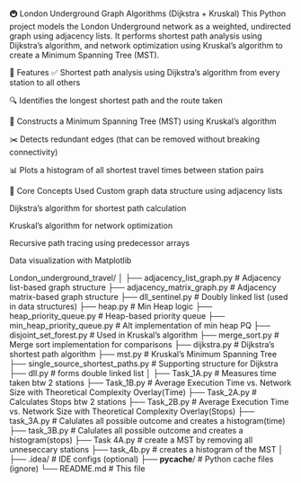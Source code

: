 🚇 London Underground Graph Algorithms (Dijkstra + Kruskal)
This Python project models the London Underground network as a weighted, undirected graph using adjacency lists. It performs shortest path analysis using Dijkstra’s algorithm, and network optimization using Kruskal’s algorithm to create a Minimum Spanning Tree (MST).

🎯 Features
✅ Shortest path analysis using Dijkstra’s algorithm from every station to all others

🔍 Identifies the longest shortest path and the route taken

🌲 Constructs a Minimum Spanning Tree (MST) using Kruskal’s algorithm

✂️ Detects redundant edges (that can be removed without breaking connectivity)

📊 Plots a histogram of all shortest travel times between station pairs

🧠 Core Concepts Used
Custom graph data structure using adjacency lists

Dijkstra’s algorithm for shortest path calculation

Kruskal’s algorithm for network optimization

Recursive path tracing using predecessor arrays

Data visualization with Matplotlib

London_underground_travel/
│
├── adjacency_list_graph.py           # Adjacency list-based graph structure
├── adjacency_matrix_graph.py         # Adjacency matrix-based graph structure
├── dll_sentinel.py                   # Doubly linked list (used in data structures)
├── heap.py                           # Min Heap logic
├── heap_priority_queue.py           # Heap-based priority queue
├── min_heap_priority_queue.py       # Alt implementation of min heap PQ
├── disjoint_set_forest.py           # Used in Kruskal’s algorithm
├── merge_sort.py                    # Merge sort implementation for comparisons
├── dijkstra.py                      # Dijkstra’s shortest path algorithm
├── mst.py                           # Kruskal’s Minimum Spanning Tree
├── single_source_shortest_paths.py  # Supporting structure for Dijkstra
├── dll.py                           # forms double linked list 
│
├── Task_1A.py                        # Measures time taken btw 2 stations
├── Task_1B.py                        # Average Execution Time vs. Network Size with Theoretical Complexity Overlay(Time)
├── Task_2A.py                        # Calculates Stops btw 2 stations
├── Task_2B.py                        # Average Execution Time vs. Network Size with Theoretical Complexity Overlay(Stops)
├── task_3A.py                        # Calulates all possible outcome and creates a histogram(time) 
├── task_3B.py                        # Calulates all possible outcome and creates a histogram(stops)
├── Task 4A.py                        # create a MST by removing all unneseccary stations
├── task_4b.py                        # creates a histogram of the MST
│
├── .idea/                            # IDE configs (optional)
├── __pycache__/                      # Python cache files (ignore)
└── README.md                         # This file
